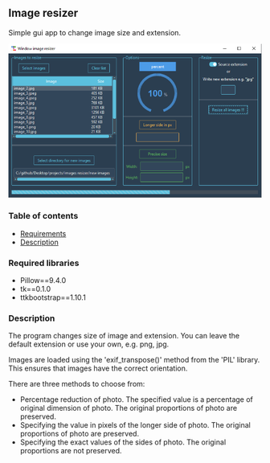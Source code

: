 ## Image resizer
Simple gui app to change image size and extension.

![GUI image](resizer.png)

### Table of contents
* [Requirements](#required-libraries)
* [Description](#description)

### Required libraries
* Pillow==9.4.0
* tk==0.1.0
* ttkbootstrap==1.10.1

### Description
The program changes size of image and extension. You can leave the default extension or use your own, e.g. png, jpg.

Images are loaded using the 'exif_transpose()' method from the 'PIL' library. This ensures that images have the correct orientation.

There are three methods to choose from:
* Percentage reduction of photo. The specified value is a percentage of original dimension of photo. The original proportions of photo are preserved.
* Specifying the value in pixels of the longer side of photo. The original proportions of photo are preserved.
* Specifying the exact values of the sides of photo. The original proportions are not preserved.
